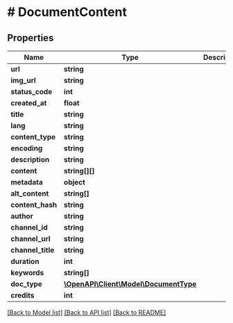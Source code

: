 # # DocumentContent

## Properties

Name | Type | Description | Notes
------------ | ------------- | ------------- | -------------
**url** | **string** |  | [optional]
**img_url** | **string** |  | [optional]
**status_code** | **int** |  | [optional]
**created_at** | **float** |  | [optional]
**title** | **string** |  | [optional]
**lang** | **string** |  | [optional]
**content_type** | **string** |  | [optional]
**encoding** | **string** |  | [optional]
**description** | **string** |  | [optional]
**content** | **string[][]** |  | [optional]
**metadata** | **object** |  | [optional]
**alt_content** | **string[]** |  | [optional]
**content_hash** | **string** |  | [optional]
**author** | **string** |  | [optional]
**channel_id** | **string** |  | [optional]
**channel_url** | **string** |  | [optional]
**channel_title** | **string** |  | [optional]
**duration** | **int** |  | [optional]
**keywords** | **string[]** |  | [optional]
**doc_type** | [**\OpenAPI\Client\Model\DocumentType**](DocumentType.md) |  | [optional]
**credits** | **int** |  | [optional]

[[Back to Model list]](../../README.md#models) [[Back to API list]](../../README.md#endpoints) [[Back to README]](../../README.md)
